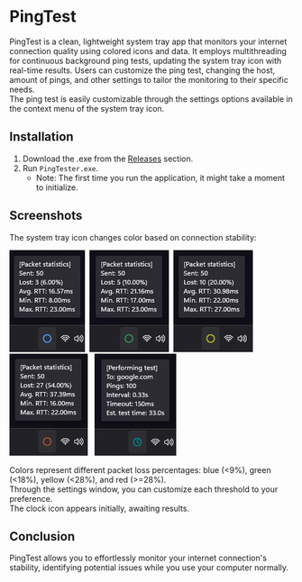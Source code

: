 # PingTest
PingTest is a clean, lightweight system tray app that monitors your internet connection quality using colored icons and data. It employs multithreading for continuous background ping tests, updating the system tray icon with real-time results. Users can customize the ping test, changing the host, amount of pings, and other settings to tailor the monitoring to their specific needs.  
The ping test is easily customizable through the settings options available in the context menu of the system tray icon.

## Installation

1. Download the .exe from the [Releases](https://github.com/GenaroDS/PingTester.NET/releases/tag/exe) section.
2. Run `PingTester.exe`. 
   - Note: The first time you run the application, it might take a moment to initialize.

## Screenshots
The system tray icon changes color based on connection stability:

<img src="Screenshots/Blue circle.jpg" alt="BlueCricle">&nbsp;
<img src="Screenshots/Green circle.jpg" alt="GreenCircle">&nbsp;
<img src="Screenshots/Yellow circle.jpg" alt="YellowCircle">&nbsp;
<img src="Screenshots/Red circle.jpg" alt="RedCircle">&nbsp;&nbsp;
<img src="Screenshots/Testing.jpg" alt="Testing...">

Colors represent different packet loss percentages: blue (<9%), green (<18%), yellow (<28%), and red (>=28%).  
Through the settings window, you can customize each threshold to your preference.  
The clock icon appears initially, awaiting results.



## Conclusion
PingTest allows you to effortlessly monitor your internet connection's stability, identifying potential issues while you use your computer normally.

